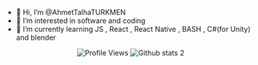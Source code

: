 - 👋 Hi, I’m @AhmetTalhaTURKMEN
- 👀 I’m interested in software and coding
- 🌱 I’m currently learning JS , React , React Native , BASH , C#(for Unity) and blender

<!---
AhmetTalhaTURKMEN/AhmetTalhaTURKMEN is a ✨ special ✨ repository because its `README.md` (this file) appears on your GitHub profile.
You can click the Preview link to take a look at your changes.
--->
<p align="center">
  <img src="https://komarev.com/ghpvc/?username=AhmetTalhaTURKMEN&color=blueviolet" alt="Profile Views"/>
  <img src="https://github-readme-stats.vercel.app/api?username=AhmetTalhaTURKMEN&show_icons=true&theme=radical" alt="Github stats 2">
</p>
